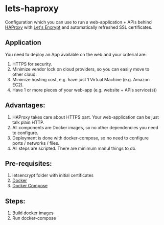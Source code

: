 # lets-haproxy
Configuration which you can use to run a web-application + APIs behind [HAProxy](http://www.haproxy.org/) with [Let's Encrypt](https://letsencrypt.org/) and automatically refreshed SSL certificates.

## Application
You need to deploy an App available on the web and your criterial are:
1. HTTPS for security.
1. Minimize vendor lock on cloud providers, so you can easily move to other cloud.
1. Minimize hosting cost, e.g. have just 1 Virtual Machine (e.g. Amazon EC2).
1. Have 1 or more pieces of your web-app (e.g. website +  APIs service(s))

## Advantages:
1. HAProxy takes care about HTTPS part. Your web-application can be just talk plain HTTP.
1. All components are Docker images, so no other dependencies you need to configure.
1. Deployment is done with docker-compose, so no need to configure ports / networks / files.
1. All steps are scripted. There are minimum manul things to do.

## Pre-requisites:
1. letsencrypt folder with initial certificates
1. [Docker](https://www.docker.com/)
1. [Docker Compose](https://docs.docker.com/compose/)

## Steps:
1. Build docker images
1. Run docker-compose